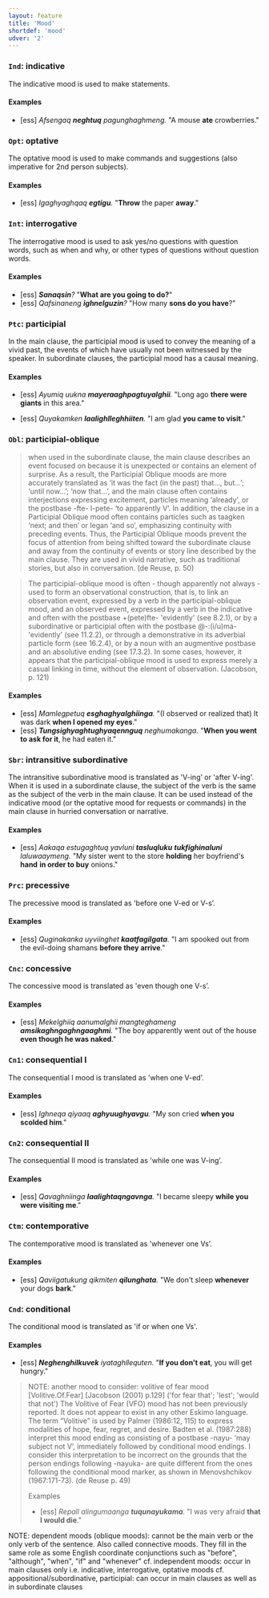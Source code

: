 ```yaml
---
layout: feature
title: 'Mood'
shortdef: 'mood'
udver: '2'
---
```


### <a name="Ind">`Ind`</a>: indicative

The indicative mood is used to make statements.

#### Examples

* [ess] _Afsengaq <b>neghtuq</b> pagunghaghmeng._ "A mouse <b>ate</b> crowberries."


### <a name="Opt">`Opt`</a>: optative

The optative mood is used to make commands and suggestions (also imperative for 2nd person subjects).

#### Examples

* [ess] _Igaghyaghqaq <b>egtigu</b>._ "<b>Throw</b> the paper <b>away</b>."


### <a name="Int">`Int`</a>: interrogative

The interrogative mood is used to ask yes/no questions with question words, such as when and why, or other types of questions without question words.

#### Examples

* [ess] _<b>Sanaqsin</b>?_ "<b>What are you going to do?</b>"
* [ess] _Qafsinaneng <b>ighnelguzin</b>?_ "How many <b>sons do you have</b>?"

### <a name="Ptc">`Ptc`</a>: participial

In the main clause, the participial mood is used to convey the meaning of a vivid past, the events of which have usually not been witnessed by the speaker. In subordinate clauses, the participial mood has a causal meaning.

#### Examples

* [ess] _Ayumiq uukna <b>mayeraaghpagtuyalghii</b>._ "Long ago <b>there were giants</b> in this area."

* [ess] _Quyakamken <b>laalighlleghhiiten</b>._ "I am glad <b>you came to visit</b>."


### <a name="Obl">`Obl`</a>: participial-oblique

> when used in the subordinate clause, the main clause describes an event focused on because it is unexpected or contains an element of surprise. As a result, the Participial Oblique moods are more accurately translated as ‘it was the fact (in the past) that..., but...’; ‘until now...’; ‘now that...’, and the main clause often contains interjections expressing excitement, particles meaning ‘already’, or the postbase -fte- l-pete- ‘to apparently V’. In addition, the clause in a Participial Oblique mood often contains particles such as taagken ‘next; and then’ or legan ‘and so’, emphasizing continuity with preceding events. Thus, the Participial Oblique moods prevent the focus of attention from being shifted toward the subordinate clause and away from the continuity of events or story line described by the main clause. They are used in vivid narrative, such as traditional stories, but also in conversation. (de Reuse, p. 50)

> The participial-oblique mood is often - though apparently not always - used to form an observational construction, that is, to link an observation event, expressed by a verb in the participial-oblique mood, and an observed event, expressed by a verb in the indicative and often with the postbase +(pete)fte- 'evidently' (see 8.2.1), or by a subordinative or participial often with the postbase @-:(i/u)ma- 'evidently' (see 11.2.2), or through a demonstrative in its adverbial particle form (see 16.2.4), or by a noun with an augmentive postbase and an absolutive ending (see 17.3.2). In some cases, however, it appears that the participial-oblique mood is used to express merely a casual linking in time, without the element of observation. (Jacobson, p. 121)

#### Examples

* [ess] _Mamlegpetuq <b>esghaghyalghiinga</b>._ "(I observed or realized that) It was dark <b>when I opened my eyes</b>."
* [ess] _<b>Tungsighyaghtughyaqennguq</b> neghumakanga._ "<b>When you went to ask for it</b>, he had eaten it."

### <a name="Sbr">`Sbr`</a>: intransitive subordinative

The intransitive subordinative mood is translated as 'V-ing’ or 'after V-ing'. When it is used in a subordinate clause, the subject of the verb is the same as the subject of the verb in the main clause. It can be used instead of the indicative mood (or the optative mood for requests or commands) in the main clause in hurried conversation or narrative.

#### Examples

* [ess] _Aakaqa estugaghtuq yavluni <b>tasluqluku</b> <b>tukfighinaluni</b> laluwaaymeng._ "My sister went to the store <b>holding</b> her boyfriend's <b>hand</b> <b>in order to buy</b> onions."

### <a name="Prc">`Prc`</a>: precessive
The precessive mood is translated as 'before one V-ed or V-s’.

#### Examples

* [ess] _Quginakanka uyviinghet <b>kaatfagilgata</b>._ "I am spooked out from the evil-doing shamans <b>before they arrive</b>."

### <a name="Cnc">`Cnc`</a>: concessive
The concessive mood is translated as 'even though one V-s’.

#### Examples

* [ess] _Mekelghiiq aanumalghii mangteghameng <b>amsikaghngaghngaaghmi</b>._ "The boy apparently went out of the house <b>even though he was naked</b>."

### <a name="Cn1">`Cn1`</a>: consequential I
The consequential I mood is translated as 'when one V-ed’.

#### Examples

* [ess] _Ighneqa qiyaaq <b>aghyuughyavgu</b>._ "My son cried <b>when you scolded him</b>."


### <a name="Cn2">`Cn2`</a>: consequential II
The consequential II mood is translated as 'while one was V-ing’.

#### Examples

* [ess] _Qavaghniinga <b>laalightaqngavnga</b>._ "I became sleepy <b>while you were visiting me</b>."

### <a name="Ctm">`Ctm`</a>: contemporative
The contemporative mood is translated as 'whenever one Vs’.

#### Examples

* [ess] _Qaviigatukung qikmiten <b>qilunghata</b>._ "We don't sleep <b>whenever</b> your dogs <b>bark</b>."

### <a name="Cnd">`Cnd`</a>: conditional

The conditional mood is translated as 'if or when one Vs'.

#### Examples

* [ess] _<b>Neghenghilkuvek</b> iyataghllequten._ "<b>If you don't eat</b>, you will get hungry."

>NOTE: another mood to consider: volitive of fear mood [Volitive.Of.Fear] [Jacobson (2001) p.129] ('for fear that'; 'lest'; 'would that not')
The Volitive of Fear (VFO) mood has not been previously reported. It does not appear to exist in any other Eskimo language. The term “Volitive” is used by Palmer (1986:12, 115) to express modalities of hope, fear, regret, and desire. Badten et al. (1987:288) interpret this mood ending as consisting of a postbase -nayu- ‘may subject not V’, immediately followed by conditional mood endings. I consider this interpretation to be incorrect on the grounds that the person endings following -nayuka- are quite different from the ones following the conditional mood marker, as shown in Menovshchikov (1967:171-73). (de Reuse p. 49)
>
> Examples
>* [ess] _Repall alingumaanga <b>tuqunayukama</b>._ "I was very afraid <b>that I would die</b>."

NOTE: dependent moods (oblique moods): cannot be the main verb or the only verb of the sentence. Also called connective moods. They fill in the same role as some English coordinate conjunctions such as "before", "although", "when", "if" and "whenever"
cf. independent moods: occur in main clauses only i.e. indicative, interrogative, optative moods
cf. appositional/subordinative, participial: can occur in main clauses as well as in subordinate clauses



